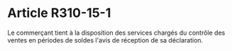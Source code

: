 # Article R310-15-1

Le commerçant tient à la disposition des services chargés du contrôle des ventes en périodes de soldes l'avis de réception de sa déclaration.
